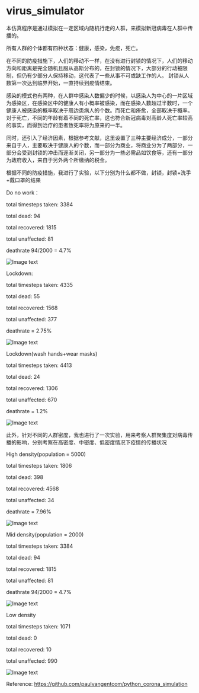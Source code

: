 # virus_simulator
本仿真程序是通过模拟在一定区域内随机行走的人群，来模拟新冠病毒在人群中传播的。

所有人群的个体都有四种状态：健康，感染，免疫，死亡。

在不同的防疫措施下，人们的移动不一样，在没有进行封锁的情况下，人们的移动方向和距离是完全随机且服从高斯分布的，在封锁的情况下，大部分的行动被限制，但仍有少部分人保持移动，这代表了一些从事不可或缺工作的人。
封锁从人数第一次达到临界开始，一直持续到疫情结束。

感染的模式也有两种，在人群中感染人数偏少的时候，以感染人为中心的一片区域为感染区，在感染区中的健康人有小概率被感染，而在感染人数超过半数时，一个健康人被感染的概率取决于周边患病人的个数。而死亡和痊愈，全部取决于概率。对于死亡，不同的年龄有着不同的死亡率，这也符合新冠病毒对高龄人死亡率较高的事实，而得到治疗的患者致死率将为原来的一半。

同时，还引入了经济因素，根据参考文献，这里设置了三种主要经济成分，一部分来自于人，主要取决于健康人的个数，而一部分为商业，将商业分为了两部分，一部分会受到封锁的冲击而逐渐关闭，另一部分为一些必需品如饮食等，还有一部分为政府收入，来自于另外两个所缴纳的税金。

根据不同的防疫措施，我进行了实验，以下分别为什么都不做，封锁，封锁+洗手+戴口罩的结果

Do no work：

total timesteps taken: 3384

total dead: 94

total recovered: 1815

total unaffected: 81

deathrate 94/2000 = 4.7%

![Image text](https://github.com/lgdamefans/virus_simulator/blob/master/img-folder/%E5%9B%BE%E7%89%871.png)

Lockdown:

total timesteps taken: 4335

total dead: 55

total recovered: 1568

total unaffected: 377

deathrate = 2.75%

![Image text](https://github.com/lgdamefans/virus_simulator/blob/master/img-folder/图片2.png)

Lockdown(wash hands+wear masks)

total timesteps taken: 4413

total dead: 24

total recovered: 1306

total unaffected: 670

deathrate = 1.2%

![Image text](https://github.com/lgdamefans/virus_simulator/blob/master/img-folder/图片3.png)

此外，针对不同的人群密度，我也进行了一次实验，用来考察人群聚集度对病毒传播的影响，分别考察在高密度、中密度、低密度情况下疫情的传播状况

High density(population = 5000)

total timesteps taken: 1806

total dead: 398

total recovered: 4568

total unaffected: 34

deathrate = 7.96%

![Image text](https://github.com/lgdamefans/virus_simulator/blob/master/img-folder/图片4.png)

Mid density(population = 2000)

total timesteps taken: 3384

total dead: 94

total recovered: 1815

total unaffected: 81

deathrate 94/2000 = 4.7%

![Image text](https://github.com/lgdamefans/virus_simulator/blob/master/img-folder/图片1.png)

Low density

total timesteps taken: 1071

total dead: 0

total recovered: 10

total unaffected: 990

![Image text](https://github.com/lgdamefans/virus_simulator/blob/master/img-folder/图片5.png)

Reference: https://github.com/paulvangentcom/python_corona_simulation
